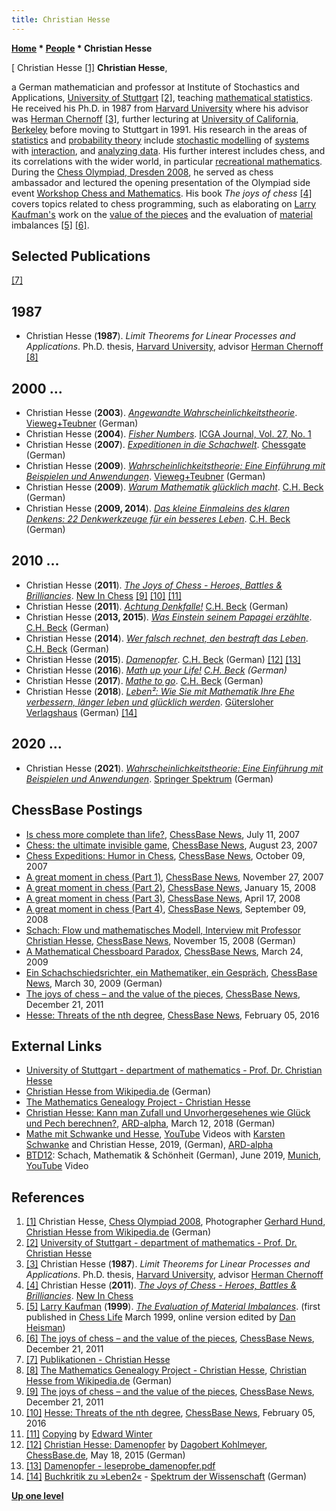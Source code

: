 ```yaml
---
title: Christian Hesse
---
```

**[Home](Home "Home") * [People](People "People") * Christian Hesse**

\[ Christian Hesse <a id="cite-note-1" href="#cite-ref-1">[1]</a>
**Christian Hesse**,

a German mathematician and professor at Institute of Stochastics and Applications, [University of Stuttgart](https://en.wikipedia.org/wiki/University_of_Stuttgart) <a id="cite-note-2" href="#cite-ref-2">[2]</a>, teaching [mathematical statistics](https://en.wikipedia.org/wiki/Mathematical_statistics). He received his Ph.D. in 1987 from [Harvard University](Harvard_University "Harvard University") where his advisor was [Herman Chernoff](Mathematician#HChernoff "Mathematician") <a id="cite-note-3" href="#cite-ref-3">[3]</a>, further lecturing at [University of California, Berkeley](University_of_California,_Berkeley "University of California, Berkeley") before moving to Stuttgart in 1991. His research in the areas of [statistics](https://en.wikipedia.org/wiki/Statistics) and [probability theory](https://en.wikipedia.org/wiki/Probability_theory) include [stochastic modelling](https://en.wikipedia.org/wiki/Stochastic_modelling_%28insurance%29) of [systems](https://en.wikipedia.org/wiki/Systems_theory) with [interaction](https://en.wikipedia.org/wiki/Interaction), and [analyzing data](https://en.wikipedia.org/wiki/Data_analysis). His further interest includes chess, and its correlations with the wider world, in particular [recreational mathematics](https://en.wikipedia.org/wiki/Recreational_mathematics).
During the [Chess Olympiad, Dresden 2008](https://en.wikipedia.org/wiki/38th_Chess_Olympiad), he served as chess ambassador and lectured the opening presentation of the Olympiad side event [Workshop Chess and Mathematics](Workshop_Chess_and_Mathematics "Workshop Chess and Mathematics"). His book *The joys of chess* <a id="cite-note-4" href="#cite-ref-4">[4]</a> covers topics related to chess programming, such as elaborating on [Larry Kaufman's](Larry_Kaufman "Larry Kaufman") work on the [value of the pieces](Point_Value "Point Value") and the evaluation of [material](Material "Material") imbalances <a id="cite-note-5" href="#cite-ref-5">[5]</a> <a id="cite-note-6" href="#cite-ref-6">[6]</a>.

## Selected Publications

<a id="cite-note-7" href="#cite-ref-7">[7]</a>

## 1987

- Christian Hesse (**1987**). *Limit Theorems for Linear Processes and Applications*. Ph.D. thesis, [Harvard University](Harvard_University "Harvard University"), advisor [Herman Chernoff](Mathematician#HChernoff "Mathematician") <a id="cite-note-8" href="#cite-ref-8">[8]</a>

## 2000 ...

- Christian Hesse (**2003**). *[Angewandte Wahrscheinlichkeitstheorie](https://link.springer.com/book/10.1007%2F978-3-663-01244-3)*. [Vieweg+Teubner](https://en.wikipedia.org/wiki/Vieweg%2BTeubner_Verlag) (German)
- Christian Hesse (**2004**). *[Fisher Numbers](https://icga.org/icga/journal/contents/content27-1.htm#FISHER)*. [ICGA Journal, Vol. 27, No. 1](ICGA_Journal#27_1 "ICGA Journal")
- Christian Hesse (**2007**). *[Expeditionen in die Schachwelt](http://www.chessgate.de/buch_expeditionen.html)*. [Chessgate](https://de.wikipedia.org/wiki/Chessgate) (German)
- Christian Hesse (**2009**). *[Wahrscheinlichkeitstheorie: Eine Einführung mit Beispielen und Anwendungen](https://www.springer.com/de/book/9783834809698)*. [Vieweg+Teubner](https://en.wikipedia.org/wiki/Vieweg%2BTeubner_Verlag) (German)
- Christian Hesse (**2009**). *[Warum Mathematik glücklich macht](https://www.chbeck.de/mathematik-gluecklich-macht/product/14175849)*. [C.H. Beck](https://en.wikipedia.org/wiki/C.H._Beck) (German)
- Christian Hesse (**2009, 2014**). *[Das kleine Einmaleins des klaren Denkens: 22 Denkwerkzeuge für ein besseres Leben](https://www.chbeck.de/hesse-kleine-einmaleins-klaren-denkens/product/26387)*. [C.H. Beck](https://en.wikipedia.org/wiki/C.H._Beck) (German)

## 2010 ...

- Christian Hesse (**2011**). *[The Joys of Chess - Heroes, Battles & Brilliancies](https://www.goodreads.com/book/show/11699606-the-joys-of-chess)*. [New In Chess](https://en.wikipedia.org/wiki/New_In_Chess) <a id="cite-note-9" href="#cite-ref-9">[9]</a> <a id="cite-note-10" href="#cite-ref-10">[10]</a> <a id="cite-note-11" href="#cite-ref-11">[11]</a>
- Christian Hesse (**2011**). *[Achtung Denkfalle!](https://www.chbeck.de/hesse-achtung-denkfalle_/product/8535278)* [C.H. Beck](https://en.wikipedia.org/wiki/C.H._Beck) (German)
- Christian Hesse (**2013, 2015**). *[Was Einstein seinem Papagei erzählte](https://www.chbeck.de/hesse-einstein-papagei-erzaehlte/product/12369927)*. [C.H. Beck](https://en.wikipedia.org/wiki/C.H._Beck) (German)
- Christian Hesse (**2014**). *[Wer falsch rechnet, den bestraft das Leben](https://www.chbeck.de/hesse-falsch-rechnet-bestraft-leben/product/11253545)*. [C.H. Beck](https://en.wikipedia.org/wiki/C.H._Beck) (German)
- Christian Hesse (**2015**). *[Damenopfer](https://www.chbeck.de/hesse-damenopfer/product/14257972)*. [C.H. Beck](https://en.wikipedia.org/wiki/C.H._Beck) (German) <a id="cite-note-12" href="#cite-ref-12">[12]</a> <a id="cite-note-13" href="#cite-ref-13">[13]</a>
- Christian Hesse (**2016**). *[Math up your Life!](https://www.chbeck.de/hesse-math-up-your-life_/product/14831066) [C.H. Beck](https://en.wikipedia.org/wiki/C.H._Beck) (German)*
- Christian Hesse (**2017**). *[Mathe to go](https://www.chbeck.de/hesse-mathe-to-go/product/20384487)*. [C.H. Beck](https://en.wikipedia.org/wiki/C.H._Beck) (German)
- Christian Hesse (**2018**). *[Leben²: Wie Sie mit Mathematik Ihre Ehe verbessern, länger leben und glücklich werden](https://www.randomhouse.de/Christian-Hesse-Leben2/aid80423.rhd)*. [Gütersloher Verlagshaus](https://de.wikipedia.org/wiki/G%C3%BCtersloher_Verlagshaus) (German) <a id="cite-note-14" href="#cite-ref-14">[14]</a>

## 2020 ...

- Christian Hesse (**2021**). *[Wahrscheinlichkeitstheorie: Eine Einführung mit Beispielen und Anwendungen](https://www.springer.com/de/book/9783658128593)*. [Springer Spektrum](https://de.wikipedia.org/wiki/Springer_Spektrum) (German)

## ChessBase Postings

- [Is chess more complete than life?](https://en.chessbase.com/post/is-che-more-complete-than-life-), [ChessBase News](ChessBase "ChessBase"), July 11, 2007
- [Chess: the ultimate invisible game](https://en.chessbase.com/post/che-the-ultimate-invisible-game), [ChessBase News](ChessBase "ChessBase"), August 23, 2007
- [Chess Expeditions: Humor in Chess](https://en.chessbase.com/post/che-expeditions-humor-in-che), [ChessBase News](ChessBase "ChessBase"), October 09, 2007
- [A great moment in chess (Part 1)](https://en.chessbase.com/post/a-great-moment-in-che-part-1-), [ChessBase News](ChessBase "ChessBase"), November 27, 2007
- [A great moment in chess (Part 2)](https://en.chessbase.com/post/a-great-moment-in-che-part-2-), [ChessBase News](ChessBase "ChessBase"), January 15, 2008
- [A great moment in chess (Part 3)](https://en.chessbase.com/post/a-great-moment-in-che-part-3-), [ChessBase News](ChessBase "ChessBase"), April 17, 2008
- [A great moment in chess (Part 4)](https://en.chessbase.com/post/a-great-moment-in-che-part-4-), [ChessBase News](ChessBase "ChessBase"), September 09, 2008
- [Schach: Flow und mathematisches Modell, Interview mit Professor Christian Hesse](https://de.chessbase.com/post/schach-flow-und-mathematisches-modell), [ChessBase News](ChessBase "ChessBase"), November 15, 2008 (German)
- [A Mathematical Chessboard Paradox](https://en.chessbase.com/post/a-mathematical-cheboard-paradox), [ChessBase News](ChessBase "ChessBase"), March 24, 2009
- [Ein Schachschiedsrichter, ein Mathematiker, ein Gespräch](https://de.chessbase.com/post/ein-schachschiedsrichter-ein-mathematiker-ein-gespr-auml-ch), [ChessBase News](ChessBase "ChessBase"), March 30, 2009 (German)
- [The joys of chess – and the value of the pieces](https://en.chessbase.com/post/the-joys-of-che-and-the-value-of-the-pieces), [ChessBase News](ChessBase "ChessBase"), December 21, 2011
- [Hesse: Threats of the nth degree](https://en.chessbase.com/post/hesse-threats-of-the-nth-degree), [ChessBase News](ChessBase "ChessBase"), February 05, 2016

## External Links

- [University of Stuttgart - department of mathematics - Prof. Dr. Christian Hesse](https://www.isa.uni-stuttgart.de/abteilung-fuer-mathematische-statistik/?lang=en&/AbMathStat/Hesse)
- [Christian Hesse from Wikipedia.de](https://de.wikipedia.org/wiki/Christian_Hesse_%28Mathematiker%29) (German)
- [The Mathematics Genealogy Project - Christian Hesse](https://www.genealogy.math.ndsu.nodak.edu/id.php?id=74835)
- [Christian Hesse: Kann man Zufall und Unvorhergesehenes wie Glück und Pech berechnen?](https://www.br.de/fernsehen/ard-alpha/sendungen/campus/talks/mathemathik-statistik-stochastik-zufall-glueck-campus-talks-hesse-christian-102.html), [ARD-alpha](https://en.wikipedia.org/wiki/ARD-alpha), March 12, 2018 (German)
- [Mathe mit Schwanke und Hesse](https://www.youtube.com/playlist?list=PLnQD8S3ip13xONwcqk92nXn9XfeiZTpVg), [YouTube](https://en.wikipedia.org/wiki/YouTube) Videos with [Karsten Schwanke](https://de.wikipedia.org/wiki/Karsten_Schwanke) and Christian Hesse, 2019, (German), [ARD-alpha](https://en.wikipedia.org/wiki/ARD-alpha)
- [BTD12](https://www.tngtech.com/): Schach, Mathematik & Schönheit (German), June 2019, [Munich](https://en.wikipedia.org/wiki/Munich), [YouTube](https://en.wikipedia.org/wiki/YouTube) Video

## References

1. <a id="cite-ref-1" href="#cite-note-1">[1]</a> Christian Hesse, [Chess Olympiad 2008](https://en.wikipedia.org/wiki/38th_Chess_Olympiad), Photographer [Gerhard Hund](Gerhard_Hund "Gerhard Hund"), [Christian Hesse from Wikipedia.de](http://de.wikipedia.org/wiki/Christian_Hesse_%28Mathematiker%29) (German)
1. <a id="cite-ref-2" href="#cite-note-2">[2]</a> [University of Stuttgart - department of mathematics - Prof. Dr. Christian Hesse](https://www.isa.uni-stuttgart.de/abteilung-fuer-mathematische-statistik/?lang=en&/AbMathStat/Hesse)
1. <a id="cite-ref-3" href="#cite-note-3">[3]</a> Christian Hesse (**1987**). *Limit Theorems for Linear Processes and Applications*. Ph.D. thesis, [Harvard University](Harvard_University "Harvard University"), advisor [Herman Chernoff](Mathematician#HChernoff "Mathematician")
1. <a id="cite-ref-4" href="#cite-note-4">[4]</a> Christian Hesse (**2011**). *[The Joys of Chess - Heroes, Battles & Brilliancies](https://www.goodreads.com/book/show/11699606-the-joys-of-chess)*. [New In Chess](https://en.wikipedia.org/wiki/New_In_Chess)
1. <a id="cite-ref-5" href="#cite-note-5">[5]</a> [Larry Kaufman](Larry_Kaufman "Larry Kaufman") (**1999**). *[The Evaluation of Material Imbalances](https://www.chess.com/article/view/the-evaluation-of-material-imbalances-by-im-larry-kaufman)*. (first published in [Chess Life](https://en.wikipedia.org/wiki/Chess_Life) March 1999, online version edited by [Dan Heisman](Dan_Heisman "Dan Heisman"))
1. <a id="cite-ref-6" href="#cite-note-6">[6]</a> [The joys of chess – and the value of the pieces](https://en.chessbase.com/post/the-joys-of-che-and-the-value-of-the-pieces), [ChessBase News](ChessBase "ChessBase"), December 21, 2011
1. <a id="cite-ref-7" href="#cite-note-7">[7]</a> [Publikationen - Christian Hesse](https://www.prof-christian-hesse.de/publikationen/)
1. <a id="cite-ref-8" href="#cite-note-8">[8]</a> [The Mathematics Genealogy Project - Christian Hesse](https://www.genealogy.math.ndsu.nodak.edu/id.php?id=74835), [Christian Hesse from Wikipedia.de](https://de.wikipedia.org/wiki/Christian_Hesse_%28Mathematiker%29) (German)
1. <a id="cite-ref-9" href="#cite-note-9">[9]</a> [The joys of chess – and the value of the pieces](https://en.chessbase.com/post/the-joys-of-che-and-the-value-of-the-pieces), [ChessBase News](ChessBase "ChessBase"), December 21, 2011
1. <a id="cite-ref-10" href="#cite-note-10">[10]</a> [Hesse: Threats of the nth degree](https://en.chessbase.com/post/hesse-threats-of-the-nth-degree), [ChessBase News](ChessBase "ChessBase"), February 05, 2016
1. <a id="cite-ref-11" href="#cite-note-11">[11]</a> [Copying](https://www.chesshistory.com/winter/extra/copying.html) by [Edward Winter](<https://en.wikipedia.org/wiki/Edward_Winter_(chess_historian)>)
1. <a id="cite-ref-12" href="#cite-note-12">[12]</a> [Christian Hesse: Damenopfer](https://de.chessbase.com/post/christian-hesse-damenopfer) by [Dagobert Kohlmeyer](https://de.wikipedia.org/wiki/Dagobert_Kohlmeyer), [ChessBase.de](ChessBase "ChessBase"), May 18, 2015 (German)
1. <a id="cite-ref-13" href="#cite-note-13">[13]</a> [Damenopfer - leseprobe_damenopfer.pdf](https://beckassets.blob.core.windows.net/product/other/14257972/leseprobe_damenopfer.pdf)
1. <a id="cite-ref-14" href="#cite-note-14">[14]</a> [Buchkritik zu »Leben2«](https://www.spektrum.de/rezension/buchkritik-zu-leben2/1588376) - [Spektrum der Wissenschaft](https://de.wikipedia.org/wiki/Spektrum_der_Wissenschaft) (German)

**[Up one level](People "People")**

